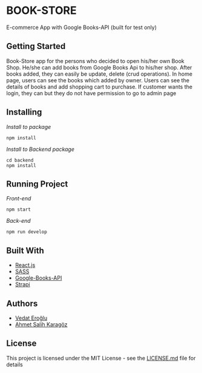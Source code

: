 # BOOK-STORE

E-commerce App with Google Books-API (built for test only)

## Getting Started 
Book-Store app for the persons who decided to open his/her own Book Shop. He/she can add books from Google Books Api to his/her shop. After books added, they can easily be update, delete (crud operations). In home page, users can see the books which added by owner. Users can see the details of books and add shopping cart to purchase. If customer wants the login, they can but they do not have permission to go to admin page

## Installing
*Install to package* 

    npm install

*Install to Backend package* 

    cd backend
    npm install

## Running Project
*Front-end* 
    
    npm start

*Back-end*

    npm run develop

## Built With

* [React.js](https://reactjs.org) 
* [SASS](https://sass-lang.com)
* [Google-Books-API](https://developers.google.com/books)
* [Strapi](https://strapi.io)

## Authors

* [Vedat Eroğlu](https://github.com/vkeycode)
* [Ahmet Salih Karagöz](https://github.com/krgzsalih)

## License
This project is licensed under the MIT License - see the [LICENSE.md](./LICENSE.md) file for details

